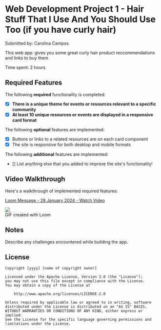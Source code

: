 # Web Development Project 1 - Hair Stuff That I Use And You Should Use Too (if you have curly hair)
Submitted by: Carolina Campos

This web app: gives you some great curly hair product reccommendations and links to buy them

Time spent: 2 hours

## Required Features

The following **required** functionality is completed:

- [x] **There is a unique theme for events or resources relevant to a specific community**
- [x] **At least 10 unique resources or events are displayed in a responsive card format**

The following **optional** features are implemented:

- [x] Buttons or links to a related resources are on each card component
- [x] The site is responsive for both desktop and mobile formats

The following **additional** features are implemented:

* [] List anything else that you added to improve the site's functionality!

## Video Walkthrough

Here's a walkthrough of implemented required features:

<div>
    <a href="https://www.loom.com/share/1a2499c2e36549dd8ae21db44984c79b">
      <p>Loom Message - 28 January 2024 - Watch Video</p>
    </a>
    <a href="https://www.loom.com/share/1a2499c2e36549dd8ae21db44984c79b">
      <img style="max-width:300px;" src="https://cdn.loom.com/sessions/thumbnails/1a2499c2e36549dd8ae21db44984c79b-with-play.gif">
    </a>
  </div>
<!-- Replace this with whatever GIF tool you used! -->
GIF created with Loom
<!-- Recommended tools:
[Kap](https://getkap.co/) for macOS
[ScreenToGif](https://www.screentogif.com/) for Windows
[peek](https://github.com/phw/peek) for Linux. -->

## Notes

Describe any challenges encountered while building the app.

## License

    Copyright [yyyy] [name of copyright owner]

    Licensed under the Apache License, Version 2.0 (the "License");
    you may not use this file except in compliance with the License.
    You may obtain a copy of the License at

        http://www.apache.org/licenses/LICENSE-2.0

    Unless required by applicable law or agreed to in writing, software
    distributed under the License is distributed on an "AS IS" BASIS,
    WITHOUT WARRANTIES OR CONDITIONS OF ANY KIND, either express or implied.
    See the License for the specific language governing permissions and
    limitations under the License.
